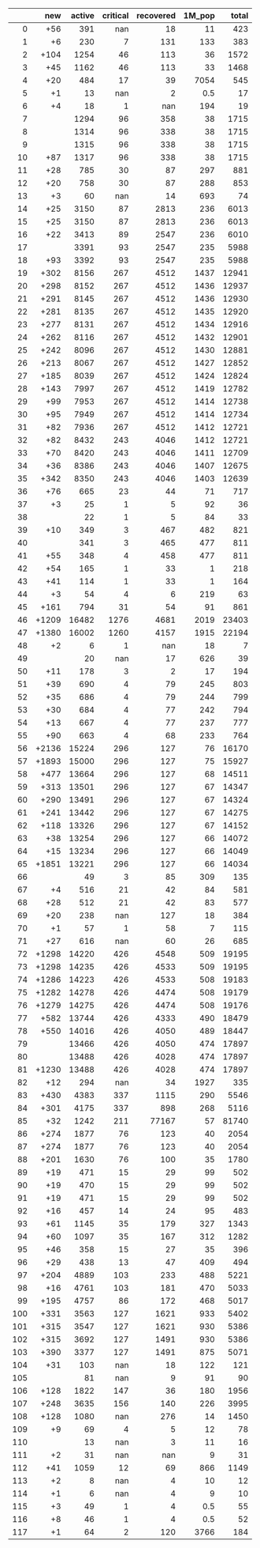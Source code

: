 |     |   new |   active |   critical |   recovered |   1M_pop |   total |
|----:|------:|---------:|-----------:|------------:|---------:|--------:|
|   0 |   +56 |      391 |        nan |          18 |     11   |     423 |
|   1 |    +6 |      230 |          7 |         131 |    133   |     383 |
|   2 |  +104 |     1254 |         46 |         113 |     36   |    1572 |
|   3 |   +45 |     1162 |         46 |         113 |     33   |    1468 |
|   4 |   +20 |      484 |         17 |          39 |   7054   |     545 |
|   5 |    +1 |       13 |        nan |           2 |      0.5 |      17 |
|   6 |    +4 |       18 |          1 |         nan |    194   |      19 |
|   7 |       |     1294 |         96 |         358 |     38   |    1715 |
|   8 |       |     1314 |         96 |         338 |     38   |    1715 |
|   9 |       |     1315 |         96 |         338 |     38   |    1715 |
|  10 |   +87 |     1317 |         96 |         338 |     38   |    1715 |
|  11 |   +28 |      785 |         30 |          87 |    297   |     881 |
|  12 |   +20 |      758 |         30 |          87 |    288   |     853 |
|  13 |    +3 |       60 |        nan |          14 |    693   |      74 |
|  14 |   +25 |     3150 |         87 |        2813 |    236   |    6013 |
|  15 |   +25 |     3150 |         87 |        2813 |    236   |    6013 |
|  16 |   +22 |     3413 |         89 |        2547 |    236   |    6010 |
|  17 |       |     3391 |         93 |        2547 |    235   |    5988 |
|  18 |   +93 |     3392 |         93 |        2547 |    235   |    5988 |
|  19 |  +302 |     8156 |        267 |        4512 |   1437   |   12941 |
|  20 |  +298 |     8152 |        267 |        4512 |   1436   |   12937 |
|  21 |  +291 |     8145 |        267 |        4512 |   1436   |   12930 |
|  22 |  +281 |     8135 |        267 |        4512 |   1435   |   12920 |
|  23 |  +277 |     8131 |        267 |        4512 |   1434   |   12916 |
|  24 |  +262 |     8116 |        267 |        4512 |   1432   |   12901 |
|  25 |  +242 |     8096 |        267 |        4512 |   1430   |   12881 |
|  26 |  +213 |     8067 |        267 |        4512 |   1427   |   12852 |
|  27 |  +185 |     8039 |        267 |        4512 |   1424   |   12824 |
|  28 |  +143 |     7997 |        267 |        4512 |   1419   |   12782 |
|  29 |   +99 |     7953 |        267 |        4512 |   1414   |   12738 |
|  30 |   +95 |     7949 |        267 |        4512 |   1414   |   12734 |
|  31 |   +82 |     7936 |        267 |        4512 |   1412   |   12721 |
|  32 |   +82 |     8432 |        243 |        4046 |   1412   |   12721 |
|  33 |   +70 |     8420 |        243 |        4046 |   1411   |   12709 |
|  34 |   +36 |     8386 |        243 |        4046 |   1407   |   12675 |
|  35 |  +342 |     8350 |        243 |        4046 |   1403   |   12639 |
|  36 |   +76 |      665 |         23 |          44 |     71   |     717 |
|  37 |    +3 |       25 |          1 |           5 |     92   |      36 |
|  38 |       |       22 |          1 |           5 |     84   |      33 |
|  39 |   +10 |      349 |          3 |         467 |    482   |     821 |
|  40 |       |      341 |          3 |         465 |    477   |     811 |
|  41 |   +55 |      348 |          4 |         458 |    477   |     811 |
|  42 |   +54 |      165 |          1 |          33 |      1   |     218 |
|  43 |   +41 |      114 |          1 |          33 |      1   |     164 |
|  44 |    +3 |       54 |          4 |           6 |    219   |      63 |
|  45 |  +161 |      794 |         31 |          54 |     91   |     861 |
|  46 | +1209 |    16482 |       1276 |        4681 |   2019   |   23403 |
|  47 | +1380 |    16002 |       1260 |        4157 |   1915   |   22194 |
|  48 |    +2 |        6 |          1 |         nan |     18   |       7 |
|  49 |       |       20 |        nan |          17 |    626   |      39 |
|  50 |   +11 |      178 |          3 |           2 |     17   |     194 |
|  51 |   +39 |      690 |          4 |          79 |    245   |     803 |
|  52 |   +35 |      686 |          4 |          79 |    244   |     799 |
|  53 |   +30 |      684 |          4 |          77 |    242   |     794 |
|  54 |   +13 |      667 |          4 |          77 |    237   |     777 |
|  55 |   +90 |      663 |          4 |          68 |    233   |     764 |
|  56 | +2136 |    15224 |        296 |         127 |     76   |   16170 |
|  57 | +1893 |    15000 |        296 |         127 |     75   |   15927 |
|  58 |  +477 |    13664 |        296 |         127 |     68   |   14511 |
|  59 |  +313 |    13501 |        296 |         127 |     67   |   14347 |
|  60 |  +290 |    13491 |        296 |         127 |     67   |   14324 |
|  61 |  +241 |    13442 |        296 |         127 |     67   |   14275 |
|  62 |  +118 |    13326 |        296 |         127 |     67   |   14152 |
|  63 |   +38 |    13254 |        296 |         127 |     66   |   14072 |
|  64 |   +15 |    13234 |        296 |         127 |     66   |   14049 |
|  65 | +1851 |    13221 |        296 |         127 |     66   |   14034 |
|  66 |       |       49 |          3 |          85 |    309   |     135 |
|  67 |    +4 |      516 |         21 |          42 |     84   |     581 |
|  68 |   +28 |      512 |         21 |          42 |     83   |     577 |
|  69 |   +20 |      238 |        nan |         127 |     18   |     384 |
|  70 |    +1 |       57 |          1 |          58 |      7   |     115 |
|  71 |   +27 |      616 |        nan |          60 |     26   |     685 |
|  72 | +1298 |    14220 |        426 |        4548 |    509   |   19195 |
|  73 | +1298 |    14235 |        426 |        4533 |    509   |   19195 |
|  74 | +1286 |    14223 |        426 |        4533 |    508   |   19183 |
|  75 | +1282 |    14278 |        426 |        4474 |    508   |   19179 |
|  76 | +1279 |    14275 |        426 |        4474 |    508   |   19176 |
|  77 |  +582 |    13744 |        426 |        4333 |    490   |   18479 |
|  78 |  +550 |    14016 |        426 |        4050 |    489   |   18447 |
|  79 |       |    13466 |        426 |        4050 |    474   |   17897 |
|  80 |       |    13488 |        426 |        4028 |    474   |   17897 |
|  81 | +1230 |    13488 |        426 |        4028 |    474   |   17897 |
|  82 |   +12 |      294 |        nan |          34 |   1927   |     335 |
|  83 |  +430 |     4383 |        337 |        1115 |    290   |    5546 |
|  84 |  +301 |     4175 |        337 |         898 |    268   |    5116 |
|  85 |   +32 |     1242 |        211 |       77167 |     57   |   81740 |
|  86 |  +274 |     1877 |         76 |         123 |     40   |    2054 |
|  87 |  +274 |     1877 |         76 |         123 |     40   |    2054 |
|  88 |  +201 |     1630 |         76 |         100 |     35   |    1780 |
|  89 |   +19 |      471 |         15 |          29 |     99   |     502 |
|  90 |   +19 |      470 |         15 |          29 |     99   |     502 |
|  91 |   +19 |      471 |         15 |          29 |     99   |     502 |
|  92 |   +16 |      457 |         14 |          24 |     95   |     483 |
|  93 |   +61 |     1145 |         35 |         179 |    327   |    1343 |
|  94 |   +60 |     1097 |         35 |         167 |    312   |    1282 |
|  95 |   +46 |      358 |         15 |          27 |     35   |     396 |
|  96 |   +29 |      438 |         13 |          47 |    409   |     494 |
|  97 |  +204 |     4889 |        103 |         233 |    488   |    5221 |
|  98 |   +16 |     4761 |        103 |         181 |    470   |    5033 |
|  99 |  +195 |     4757 |         86 |         172 |    468   |    5017 |
| 100 |  +331 |     3563 |        127 |        1621 |    933   |    5402 |
| 101 |  +315 |     3547 |        127 |        1621 |    930   |    5386 |
| 102 |  +315 |     3692 |        127 |        1491 |    930   |    5386 |
| 103 |  +390 |     3377 |        127 |        1491 |    875   |    5071 |
| 104 |   +31 |      103 |        nan |          18 |    122   |     121 |
| 105 |       |       81 |        nan |           9 |     91   |      90 |
| 106 |  +128 |     1822 |        147 |          36 |    180   |    1956 |
| 107 |  +248 |     3635 |        156 |         140 |    226   |    3995 |
| 108 |  +128 |     1080 |        nan |         276 |     14   |    1450 |
| 109 |    +9 |       69 |          4 |           5 |     12   |      78 |
| 110 |       |       13 |        nan |           3 |     11   |      16 |
| 111 |    +2 |       31 |        nan |         nan |      9   |      31 |
| 112 |   +41 |     1059 |         12 |          69 |    866   |    1149 |
| 113 |    +2 |        8 |        nan |           4 |     10   |      12 |
| 114 |    +1 |        6 |        nan |           4 |      9   |      10 |
| 115 |    +3 |       49 |          1 |           4 |      0.5 |      55 |
| 116 |    +8 |       46 |          1 |           4 |      0.5 |      52 |
| 117 |    +1 |       64 |          2 |         120 |   3766   |     184 |